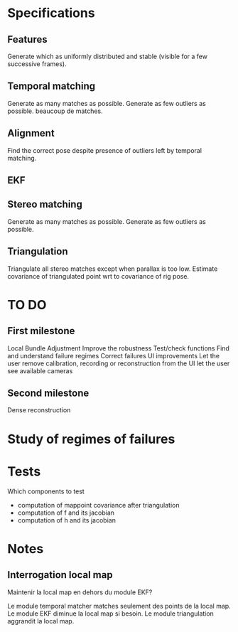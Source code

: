 
Specifications
==============

Features
--------
Generate which as uniformly distributed and stable (visible for a few successive frames).

Temporal matching
-----------------
Generate as many matches as possible.
Generate as few outliers as possible.
beaucoup de matches.

Alignment
---------

Find the correct pose despite presence of outliers left by temporal matching.

EKF
---

Stereo matching
---------------
Generate as many matches as possible.
Generate as few outliers as possible.

Triangulation
-------------
Triangulate all stereo matches except when parallax is too low.
Estimate covariance of triangulated point wrt to covariance of rig pose.

TO DO
=====

First milestone
---------------

Local Bundle Adjustment
Improve the robustness
    Test/check functions
    Find and understand failure regimes
    Correct failures
UI improvements
    Let the user remove calibration, recording or reconstruction from the UI
    let the user see available cameras

Second milestone
----------------

Dense reconstruction

Study of regimes of failures
============================

Tests
=====

Which components to test
- computation of mappoint covariance after triangulation
- computation of f and its jacobian
- computation of h and its jacobian

Notes
=====

Interrogation local map
-----------------------

Maintenir la local map en dehors du module EKF?

Le module temporal matcher matches seulement des points de la local map.
Le module EKF diminue la local map si besoin.
Le module triangulation aggrandit la local map.

